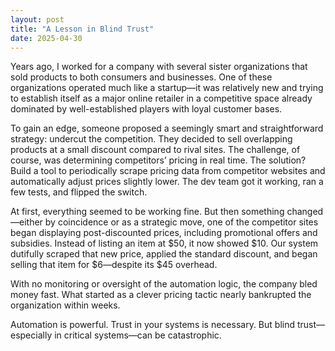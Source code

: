 ```yaml
---
layout: post
title: "A Lesson in Blind Trust"
date: 2025-04-30
---
```


Years ago, I worked for a company with several sister organizations that sold products to both consumers and businesses. One of these organizations operated much like a startup—it was relatively new and trying to establish itself as a major online retailer in a competitive space already dominated by well-established players with loyal customer bases.

To gain an edge, someone proposed a seemingly smart and straightforward strategy: undercut the competition. They decided to sell overlapping products at a small discount compared to rival sites. The challenge, of course, was determining competitors’ pricing in real time. The solution? Build a tool to periodically scrape pricing data from competitor websites and automatically adjust prices slightly lower. The dev team got it working, ran a few tests, and flipped the switch.

At first, everything seemed to be working fine. But then something changed—either by coincidence or as a strategic move, one of the competitor sites began displaying post-discounted prices, including promotional offers and subsidies. Instead of listing an item at $50, it now showed $10. Our system dutifully scraped that new price, applied the standard discount, and began selling that item for $6—despite its $45 overhead.

With no monitoring or oversight of the automation logic, the company bled money fast. What started as a clever pricing tactic nearly bankrupted the organization within weeks.

Automation is powerful. Trust in your systems is necessary. But blind trust—especially in critical systems—can be catastrophic.